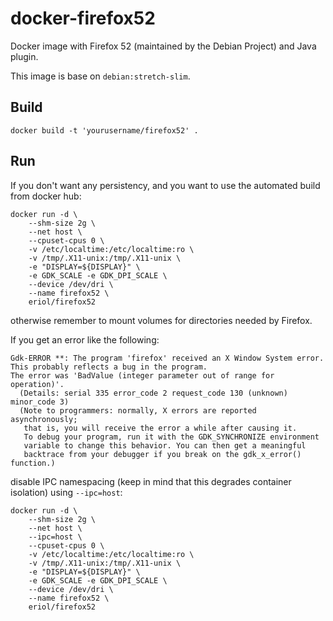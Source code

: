 # docker-firefox52 #

Docker image with Firefox 52 (maintained by the Debian Project) and Java
plugin.

This image is base on `debian:stretch-slim`.

## Build ##

```
docker build -t 'yourusername/firefox52' .
```

## Run ##

If you don't want any persistency, and you want to use the automated build from
docker hub:

```shell
docker run -d \
    --shm-size 2g \
    --net host \
    --cpuset-cpus 0 \
    -v /etc/localtime:/etc/localtime:ro \
    -v /tmp/.X11-unix:/tmp/.X11-unix \
    -e "DISPLAY=${DISPLAY}" \
    -e GDK_SCALE -e GDK_DPI_SCALE \
    --device /dev/dri \
    --name firefox52 \
    eriol/firefox52
```

otherwise remember to mount volumes for directories needed by Firefox.

If you get an error like the following:

```
Gdk-ERROR **: The program 'firefox' received an X Window System error.
This probably reflects a bug in the program.
The error was 'BadValue (integer parameter out of range for operation)'.
  (Details: serial 335 error_code 2 request_code 130 (unknown) minor_code 3)
  (Note to programmers: normally, X errors are reported asynchronously;
   that is, you will receive the error a while after causing it.
   To debug your program, run it with the GDK_SYNCHRONIZE environment
   variable to change this behavior. You can then get a meaningful
   backtrace from your debugger if you break on the gdk_x_error() function.)
```

disable IPC namespacing (keep in mind that this degrades container isolation)
using `--ipc=host`:

```shell
docker run -d \
    --shm-size 2g \
    --net host \
    --ipc=host \
    --cpuset-cpus 0 \
    -v /etc/localtime:/etc/localtime:ro \
    -v /tmp/.X11-unix:/tmp/.X11-unix \
    -e "DISPLAY=${DISPLAY}" \
    -e GDK_SCALE -e GDK_DPI_SCALE \
    --device /dev/dri \
    --name firefox52 \
    eriol/firefox52
```
